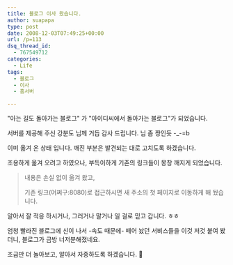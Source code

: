 ```yaml
---
title: 블로그 이사 왔습니다.
author: suapapa
type: post
date: 2008-12-03T07:49:25+00:00
url: /p=113
dsq_thread_id:
  - 767549712
categories:
  - Life
tags:
  - 블로그
  - 이사
  - 홈서버

---
```

"아는 길도 돌아가는 블로그" 가 "아이디씨에서 돌아가는 블로그"가 되었습니다.

서버를 제공해 주신 강분도 님께 거듭 감사 드립니다. 님 좀 짱인듯 -_-=b

이미 옮겨 온 상태 입니다. 깨진 부분은 발견되는 대로 고치도록 하겠습니다.

조용하게 옮겨 오려고 하였으나, 부득이하게 기존의 링크들이 몽창 깨지게 되었습니다.

> 내용은 손실 없이 옮겨 왔고,
> 
> 기존 링크(어쩌구:8080)로 접근하시면 새 주소의 첫 페이지로 이동하게 해 뒀습니다. 

알아서 잘 적응 하시거나, 그러거나 말거나 일 걸로 믿고 갑니다. ㅎㅎ

엄청 빨라진 블로그에 신이 나서 -속도 때문에- 떼어 놨던 서비스들을 이것 저것 붙여 봤더니, 블로그가 금방 너저분해졌네요.

조금만 더 놀아보고, 알아서 자중하도록 하겠습니다. 🙂